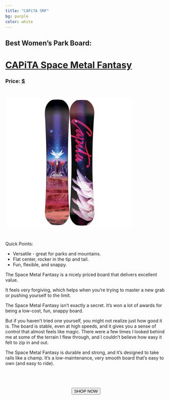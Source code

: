 ```yaml
---
title: "CAPiTA SMF"
bg: purple
color: white
---
```


<!-- https://www.amazon.com/Capita-Womens-Space-Fantasy-Snowboard/dp/B0725YQMP1/ref=sr_1_1_sspa?s=sporting-goods&ie=UTF8&qid=1514049751&sr=1-1-spons&keywords=CAPiTA+Space+Metal+Fantasy&psc=1 -->
<!-- http://amzn.to/2C0Mq8m -->
## Best Women’s Park Board:

# [CAPiTA Space Metal Fantasy](http://amzn.to/2C0Mq8m)

### Price: [$](http://amzn.to/2C0Mq8m)

<img class="circle-img" src="/img/smf.jpg" height="400em" width="400em" style="margin: 2em 0 2em 0" />

Quick Points:

- Versatile - great for parks and mountains.
- Flat center, rocker in the tip and tail.
- Fun, flexible, and snappy.

The Space Metal Fantasy is a nicely priced board that delivers excellent value.

It feels very forgiving, which helps when you’re trying to master a new grab or pushing yourself to the limit.

The Space Metal Fantasy isn’t exactly a secret. It’s won a lot of awards for being a low-cost, fun, snappy board.

But if you haven’t tried one yourself, you might not realize just how good it is. The board is stable, even at high speeds, and it gives you a sense of control that almost feels like magic. There were a few times I looked behind me at some of the terrain I flew through, and I couldn’t believe how easy it felt to zip in and out.

The Space Metal Fantasy is durable and strong, and it’s designed to take rails like a champ. It’s a low-maintenance, very smooth board that’s easy to own (and easy to ride).

<form action="http://amzn.to/2C0Mq8m">
 <center><input type="submit" value="SHOP NOW" class="css3button" style="margin-top: 4em"></center>
</form>
